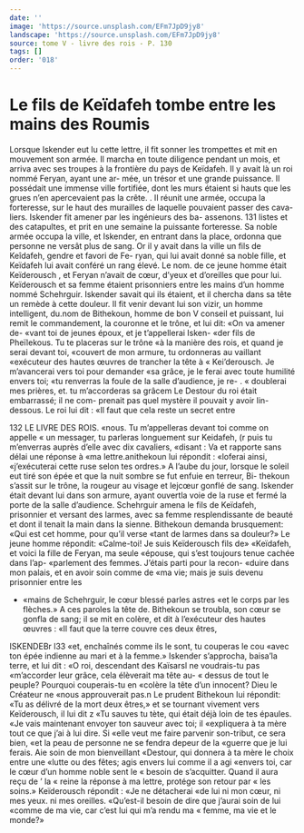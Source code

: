 ```yaml
---
date: ''
image: 'https://source.unsplash.com/EFm7JpD9jy8'
landscape: 'https://source.unsplash.com/EFm7JpD9jy8'
source: tome V - livre des rois - P. 130
tags: []
order: '018'
---
```


# Le fils de Keïdafeh tombe entre les mains des Roumis

Lorsque Iskender eut lu cette lettre, il fit sonner les trompettes et mit en mouvement son armée. Il marcha en toute diligence pendant un mois, et arriva avec ses troupes à la frontière du pays de Keïdafeh.
Il y avait là un roi nommé Feryan, ayant une ar- mée, un trésor et une grande puissance. Il possédait une immense ville fortifiée, dont les murs étaient si hauts que les grues n’en apercevaient pas la crête.
. Il réunit une armée, occupa la forteresse, sur le haut
des murailles de laquelle pouvaient passer des cava- liers. Iskender fit amener par les ingénieurs des ba-
assenons. 131 listes et des catapultes, et prit en une semaine la
puissante forteresse. Sa noble armée occupa la ville,
et Iskender, en entrant dans la place, ordonna que personne ne versât plus de sang. Or il y avait dans la ville un fils de Keîdafeh, gendre et favori de Fe- ryan, qui lui avait donné sa noble fille, et Keïdafeh
lui avait conféré un rang élevé. Le nom. de ce jeune
homme était Keïderousch , et Feryan n’avait de cœur,
d’yeux et d’oreilles que pour lui. Keïderousch et sa
femme étaient prisonniers entre les mains d’un homme nommé Schehrguir. Iskender savait qui ils étaient, et il chercha dans sa tête un remède à cette douleur. Il fit venir devant lui son vizir, un homme intelligent, du.nom de Bithekoun, homme de bon
V conseil et puissant, lui remit le commandement, la couronne et le trône, et lui dit: «On va amener de- «vant toi de jeunes époux, et je t’appellerai Isken-
«der fils de Pheïlekous. Tu te placeras sur le trône
«à la manière des rois, et quand je serai devant toi, «couvert de mon armure, tu ordonneras au vaillant «exécuteur des hautes œuvres de trancher la tête à
« Kei’derousch. Je m’avancerai vers toi pour demander
«sa grâce, je le ferai avec toute humilité envers toi; «tu renverras la foule de la salle d’audience, je re- . « doublerai mes prières, et. tu m’accorderas sa grâcem
Le Destour du roi était embarrassé; il ne com- prenait pas quel mystère il pouvait y avoir lin-dessous. Le roi lui dit : «Il faut que cela reste un secret entre

132 LE LIVRE DES ROIS.
«nous. Tu m’appelleras devant toi comme on appelle
« un messager, tu parleras longuement sur Keidafeh, (r puis tu m’enverras auprès d’elle avec dix cavaliers,
«disant : Va et rapporte sans délai une réponse à «ma lettre.anithekoun lui répondit : «loferai ainsi, «j’exécuterai cette ruse selon tes ordres.»
A l’aube du jour, lorsque le soleil eut tiré son épée
et que la nuit sombre se fut enfuie en terreur, Bi- thekoun s’assit sur le trône, la rougeur au visage et lejcœur gonflé de sang. Iskender était devant lui dans
son armure, ayant ouvertla voie de la ruse et fermé
la porte de la salle d’audience. Schehrguir amena le fils de Keïdafeh, prisonnier et versant des larmes, avec sa femme resplendissante de beauté et dont il tenait la main dans la sienne. Bithekoun demanda brusquement: «Qui est cet homme, pour qu’il verse «tant de larmes dans sa douleur?» Le jeune homme répondit: «Calme-toi! Je suis Keïderousch fils de» «Keïdafeh, et voici la fille de Feryan, ma seule «épouse, qui s’est toujours tenue cachée dans l’ap-
«parlement des femmes. J’étais parti pour la recon- «duire dans mon palais, et en avoir soin comme de «ma vie; mais je suis devenu prisonnier entre les

- «mains de Schehrguir, le cœur blessé parles astres
  «et le corps par les flèches.» A ces paroles la tête de.
  Bithekoun se troubla, son cœur se gonfla de sang; il se mit en colère, et dit à l’exécuteur des hautes
  œuvres : «Il faut que la terre couvre ces deux êtres,

ISKENDEBr l33 «et, enchaînés comme ils le sont, tu couperas le cou
«avec ton épée indienne au mari et à la femme.» Iskender s’approcha, baisa’la terre, et lui dit :
«O roi, descendant des Kaïsarsl ne voudrais-tu pas «m’accorder leur grâce, cela élèverait ma tête au-
« dessus de tout le peuple? Pourquoi couperais-tu en «colère la tête d’un innocent? Dieu le Créateur ne
«nous approuverait pas.n Le prudent Bithekoun lui répondit: «Tu as délivré de la mort deux êtres,» et
se tournant vivement vers Keïderousch, il lui dit z «Tu sauves tu tète, qui était déjà loin de tes épaules.
«Je vais maintenant envoyer ton sauveur avec toi; il «expliquera à ta mère tout ce que j’ai à lui dire. Si
«elle veut me faire parvenir son-tribut, ce sera bien, «et la peau de personne ne se fendra depeur de la «guerre que je lui ferais. Aie soin de mon bienveillant «Destour, qui donnera à ta mère le choix entre une «lutte ou des fêtes; agis envers lui comme il a agi «envers toi, car le cœur d’un homme noble sent le
« besoin de s’acquitter. Quand il aura reçu de ’ la
« reine la réponse à ma lettre, protége son retour par
« les soins.» Keïderousch répondit : «Je ne détacherai
«de lui ni mon cœur, ni mes yeux. ni mes oreilles. «Qu’est-il besoin de dire que j’aurai soin de lui «comme de ma vie, car c’est lui qui m’a rendu ma
« femme, ma vie et le monde?»
